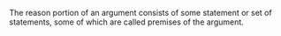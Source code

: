 
The reason portion of an argument consists of some statement or set of statements, some of which are called premises of the argument.